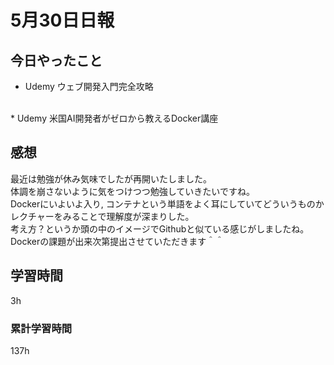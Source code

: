 #  5月30日日報
##  今日やったこと
* Udemy
ウェブ開発入門完全攻略
<br>
* Udemy
米国AI開発者がゼロから教えるDocker講座

##  感想
最近は勉強が休み気味でしたが再開いたしました。
<br>
体調を崩さないように気をつけつつ勉強していきたいですね。
<br>
Dockerにいよいよ入り,
コンテナという単語をよく耳にしていてどういうものかレクチャーをみることで理解度が深まりした。
<br>
考え方？というか頭の中のイメージでGithubと似ている感じがしましたね。
<br>
Dockerの課題が出来次第提出させていただきます＾＾

##  学習時間
3h

###  累計学習時間
137h
